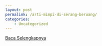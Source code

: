```yaml
---
layout: post
permalink: /arti-mimpi-di-serang-beruang/
categories:
    - Uncategorized
---
```


[Baca Selengkapnya](/07)